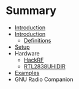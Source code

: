 # Summary

* [Introduction](README.md)
* [Introduction](documentation/Introduction.md)
   * [Definitions](documentation/Definitions.md)
* [Setup](documentation/Setup.md)
* Hardware
   * [HackRF](documentation/Hackrf.md)
   * [RTL2838UHIDIR](documentation/Rtl2838uhidir.md)
* [Examples](documentation/Examples.md)
* GNU Radio Companion

